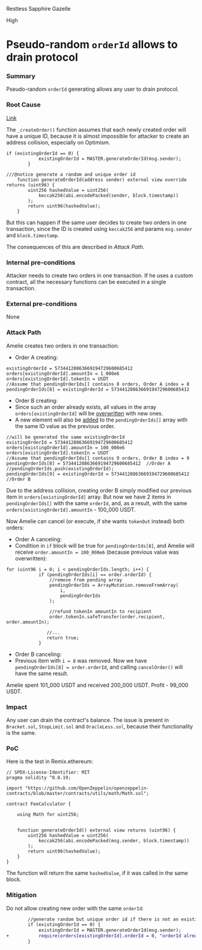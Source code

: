 Restless Sapphire Gazelle

High

# Pseudo-random `orderId` allows to drain protocol

### Summary

Pseudo-random `orderId` generating allows any user to drain protocol.

### Root Cause

[Link](https://github.com/sherlock-audit/2024-11-oku/blob/ee3f781a73d65e33fb452c9a44eb1337c5cfdbd6/oku-custom-order-types/contracts/automatedTrigger/Bracket.sol#L476-L477)

The `_createOrder()` function assumes that each newly created order will have a unique ID, because it is almost impossible for attacker to create an address collision, especially on Optimism.
```solidity
if (existingOrderId == 0) {
            existingOrderId = MASTER.generateOrderId(msg.sender);
        }
        
///@notice generate a random and unique order id
    function generateOrderId(address sender) external view override returns (uint96) {
        uint256 hashedValue = uint256(
            keccak256(abi.encodePacked(sender, block.timestamp))
        );
        return uint96(hashedValue);
    }
```
But this can happen if the same user decides to create two orders in one transaction, since the ID is created using `keccak256` and params `msg.sender` and `block.timestamp`.

The consequences of this are described in *Attack Path*.

### Internal pre-conditions

Attacker needs to create two orders in one transaction. If he uses a custom contract, all the necessary functions can be executed in a single transaction.

### External pre-conditions

None

### Attack Path

Amelie creates two orders in one transaction:
- Order A creating:
```solidity
existingOrderId = 57344120863669194729600685412
orders[existingOrderId].amountIn = 1_000e6
orders[existingOrderId].tokenIn = USDT
//Assume that pendingOrderIds[] contains 8 orders, Order A index = 8
pendingOrderIds[8] = existingOrderId = 57344120863669194729600685412
```
- Order B creating:
- Since such an order already exists, all values ​​in the array `orders[existingOrderId]` will be [overwritten](https://github.com/sherlock-audit/2024-11-oku/blob/ee3f781a73d65e33fb452c9a44eb1337c5cfdbd6/oku-custom-order-types/contracts/automatedTrigger/Bracket.sol#L481-L493) with new ones. 
- A new element will also be [added](https://github.com/sherlock-audit/2024-11-oku/blob/ee3f781a73d65e33fb452c9a44eb1337c5cfdbd6/oku-custom-order-types/contracts/automatedTrigger/Bracket.sol#L496) to the `pendingOrderIds[]` array with the same ID value as the previous order.
```solidity
//will be generated the same existingOrderId 
existingOrderId = 57344120863669194729600685412 
orders[existingOrderId].amountIn = 100_000e6
orders[existingOrderId].tokenIn = USDT
//Assume that pendingOrderIds[] contains 9 orders, Order B index = 9
pendingOrderIds[8] = 57344120863669194729600685412  //Order A
//pendingOrderIds.push(existingOrderId);
pendingOrderIds[9] = existingOrderId = 57344120863669194729600685412  //Order B
```
Due to the address collision, creating order B simply modified our previous item in `orders[existingOrderId]` array. But now we have 2 items in `pendingOrderIds[]` with the same `orderId`, and, as a result, with the same `orders[existingOrderId].amountIn` - 100_000 USDT.

Now Amelie can cancel (or execute, if she wants `tokenOut` instead) both orders:
- Order A canceling:
- Condition in `if` block will be true for `pendingOrderIds[8]`, and Amelie will receive `order.amountIn = 100_000e6` (because previous value was overwritten):
```solidity
for (uint96 i = 0; i < pendingOrderIds.length; i++) {
            if (pendingOrderIds[i] == order.orderId) {
                //remove from pending array
                pendingOrderIds = ArrayMutation.removeFromArray(
                    i,
                    pendingOrderIds
                );

                //refund tokenIn amountIn to recipient
                order.tokenIn.safeTransfer(order.recipient, order.amountIn);

               //...
               return true;
            }
```
- Order B canceling:
- Previous item with `i = 8` was removed. Now we have `pendingOrderIds[8] = order.orderId`, and calling `cancelOrder()` will have the same result.

Amelie spent 101_000 USDT and received 200_000 USDT.  Profit - 99_000 USDT. 



### Impact

Any user can drain the contract's balance. The issue is present in `Bracket.sol`, `StopLimit.sol` and `OracleLess.sol`, because their functionality is the same.

### PoC

Here is the test in Remix.ethereum:
```solidity
// SPDX-License-Identifier: MIT
pragma solidity ^0.8.19;

import "https://github.com/OpenZeppelin/openzeppelin-contracts/blob/master/contracts/utils/math/Math.sol";

contract FeeCalculator {

    using Math for uint256;


    function generateOrderId() external view returns (uint96) {
        uint256 hashedValue = uint256(
            keccak256(abi.encodePacked(msg.sender, block.timestamp))
        );
        return uint96(hashedValue);
    }
}
```
The function will return the same `hashedValue`, if it was called in the same block.

### Mitigation

Do not allow creating new order with the same `orderId`:
```diff
        //generate random but unique order id if there is not an existing orderId from a stop limit order
        if (existingOrderId == 0) {
            existingOrderId = MASTER.generateOrderId(msg.sender);
+           require(orders[existingOrderId].orderId = 0, "orderId already exists")
        }
```